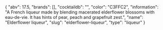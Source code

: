 {
    "abv": 17.5,
    "brands": [],
    "cocktaildb": "",
    "color": "C3FFC2",
    "information": "A French liqueur made by blending macerated elderflower blossoms with eau-de-vie. It has hints of pear, peach and grapefruit zest.",
    "name": "Elderflower liqueur",
    "slug": "elderflower-liqueur",
    "type": "liqueur"
}